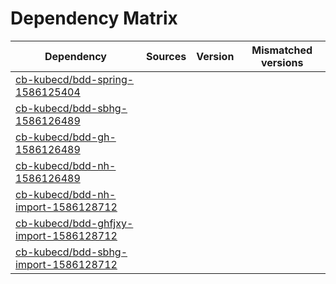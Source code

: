 # Dependency Matrix

Dependency | Sources | Version | Mismatched versions
---------- | ------- | ------- | -------------------
[cb-kubecd/bdd-spring-1586125404](https://github.com/cb-kubecd/bdd-spring-1586125404.git) |  | []() | 
[cb-kubecd/bdd-sbhg-1586126489](https://github.com/cb-kubecd/bdd-sbhg-1586126489.git) |  | []() | 
[cb-kubecd/bdd-gh-1586126489](https://github.com/cb-kubecd/bdd-gh-1586126489.git) |  | []() | 
[cb-kubecd/bdd-nh-1586126489](https://github.com/cb-kubecd/bdd-nh-1586126489.git) |  | []() | 
[cb-kubecd/bdd-nh-import-1586128712](https://github.com/cb-kubecd/bdd-nh-import-1586128712.git) |  | []() | 
[cb-kubecd/bdd-ghfjxy-import-1586128712](https://github.com/cb-kubecd/bdd-ghfjxy-import-1586128712.git) |  | []() | 
[cb-kubecd/bdd-sbhg-import-1586128712](https://github.com/cb-kubecd/bdd-sbhg-import-1586128712.git) |  | []() | 

